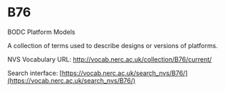 # B76

BODC Platform Models

A collection of terms used to describe designs or versions of platforms.

NVS Vocabulary URL: http://vocab.nerc.ac.uk/collection/B76/current/

Search interface: [https://vocab.nerc.ac.uk/search_nvs/B76/](https://vocab.nerc.ac.uk/search_nvs/B76/)
